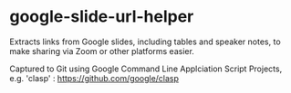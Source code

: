 # google-slide-url-helper
Extracts links from Google slides, including tables and speaker notes, to make sharing via Zoom or other platforms easier.

Captured to Git using Google Command Line Applciation Script Projects, e.g. 'clasp' : https://github.com/google/clasp
